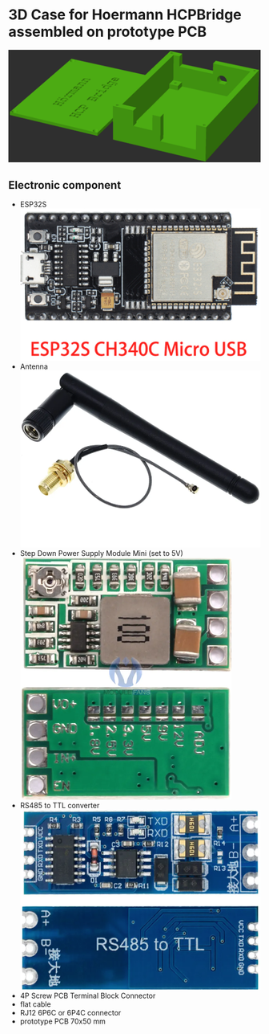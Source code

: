 # 3D Case for Hoermann HCPBridge assembled on prototype PCB
!['3D case'](3D%20case.png)

## Electronic component
- ESP32S
  ![](ESP32S.png)
- Antenna
  ![](antenna.png)
- Step Down Power Supply Module Mini (set to 5V)
  ![](Power%20supply.png)
- RS485 to TTL converter
  ![](RS485%20to%20TTL.png)
- 4P Screw PCB Terminal Block Connector
  ![]()
- flat cable
- RJ12 6P6C or 6P4C connector
- prototype PCB 70x50 mm
